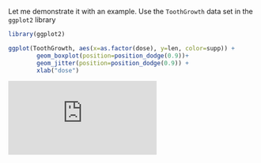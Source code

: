 Let me demonstrate it with an example. Use the `ToothGrowth` data set in the `ggplot2` library  

```r
library(ggplot2)

ggplot(ToothGrowth, aes(x=as.factor(dose), y=len, color=supp)) + 
        geom_boxplot(position=position_dodge(0.9))+
        geom_jitter(position=position_dodge(0.9)) +
        xlab("dose")


```
![](https://github.com/crazyhottommy/DNA-seq-analysis/files/28465/Rplot.pdf)
